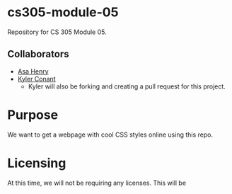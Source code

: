# cs305-module-05
Repository for CS 305 Module 05.

## Collaborators
- [Asa Henry](https://github.com/Num0Programmer)
- [Kyler Conant](https://github.com/kylerc150)
  - Kyler will also be forking and creating a pull request for this project.

# Purpose
We want to get a webpage with cool CSS styles online using this repo.

# Licensing
At this time, we will not be requiring any licenses. This will be 
